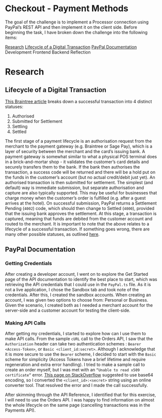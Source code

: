 # Checkout - Payment Methods

The goal of the challenge is to implement a Processor connection using PayPal’s REST API and then implement it on the client side. Before beginning the task, I have broken down the challenge into the following items:

[Research](#research)
    [Lifecycle of a Digital Transaction](#lifecycle-of-a-digital-transaction)
    [PayPal Documentation](#paypal-documentation)
Development
    Frontend
    Backend
Reflection

# Research

## Lifecycle of a Digital Transaction
[This Braintree article](https://articles.braintreepayments.com/get-started/transaction-lifecycle) breaks down a successful transaction into 4 distinct statuses:
1. Authorised
2. Submitted for Settlement
3. Settling
4. Settled

The first stage of a payment lifecycle is an authorisation request from the merchant to the payment gateway (e.g. Braintree or Sage Pay), which is a layer of security between the merchant and the card’s issuing bank. A payment gateway is somewhat similar to what a physical POS terminal does in a brick-and-mortar shop - it validates the customer’s card details and securely transfers them to the bank. If the bank then authorises the transaction, a success code will be returned and there will be a hold put on the funds in the customer’s account (but no actual credit/debit just yet). 
An authorised transaction is then submitted for settlement. The simplest (and default) way is immediate submission, but separate authorisation and capture are also typically supported. This may be useful for businesses that charge money when the customer’s order is fulfilled (e.g. after a guest arrives at the hotel). On successful submission, PayPal returns a Settlement Pending (```4002```) code, which should then change to Settled (```4000```), provided that the issuing bank approves the settlement. At this stage, a transaction is captured, meaning that funds are debited from the customer account and routed to the merchant. 
It is important to note that the above relates to a lifecycle of a successful transaction. If something goes wrong, there are many other possible statuses, as outlined [here](https://developers.braintreepayments.com/reference/general/statuses#transaction).

## PayPal Documentation

### Getting Credentials
After creating a developer account, I went on to explore the Get Started page of the API documentation to identify the best place to start, which was retrieving the API credentials that I could use in the ```PayPal.ts``` file. As it is not a live application, I chose the Sandbox tab and took note of the credentials. After this, I created the sandbox accounts. When creating an account, I was given two options to choose from: Personal or Business. Given the scenario, I created both as I needed a merchant account for the server-side and a customer account for testing the client-side.

### Making API Calls
After getting my credentials, I started to explore how can I use them to make API calls. From the sample ```cURL``` call to the Orders API, I saw that the ```Authorization``` header can take two authentication schemes : ```Bearer <Access-Token>```, or ```Basic <client_id:secret>```. Although I acknowledge that it is more secure to use the ```Bearer``` scheme, I decided to start with the ```Basic``` scheme for simplicity (Access Tokens have a brief lifetime and require regeneration and extra error handling). I tried to make a sample call to create an order myself, but I was met with an ```“Unable to read x509 certificate”``` error. [This page on StackOverflow](https://stackoverflow.com/questions/60829911/unable-to-read-x509-certificate-when-making-https-calls-to-paypals-subscripti) suggested to use base64 encoding, so I converted the ```<client_id>:<secret>``` string using an online converter tool. That resolved the error and I made the call successfully.

After skimming through the API Reference, I identified that for this exercise, I will need to use the Orders API. I was happy to find information on almost the whole lifecycle on the same page (cancelling transactions was in the Payments API).